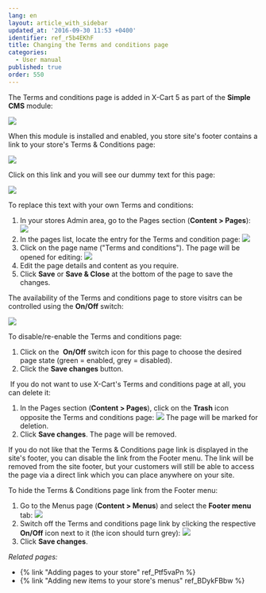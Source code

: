 ```yaml
---
lang: en
layout: article_with_sidebar
updated_at: '2016-09-30 11:53 +0400'
identifier: ref_r5b4EKhF
title: Changing the Terms and conditions page
categories:
  - User manual
published: true
order: 550
---
```



The Terms and conditions page is added in X-Cart 5 as part of the **Simple CMS** module:

![]({{site.baseurl}}/attachments/6389830/7602622.png)

When this module is installed and enabled, you store site's footer contains a link to your store's Terms & Conditions page:

![]({{site.baseurl}}/attachments/6389830/7602619.png)

Click on this link and you will see our dummy text for this page:

![]({{site.baseurl}}/attachments/6389830/7602621.png)

To replace this text with your own Terms and conditions:

1.  In your stores Admin area, go to the Pages section (**Content > Pages**):
    ![]({{site.baseurl}}/attachments/6389830/8716552.png)
2.  In the pages list, locate the entry for the Terms and condition page:
    ![]({{site.baseurl}}/attachments/6389830/8716553.png)
3.  Click on the page name ("Terms and conditions"). The page will be opened for editing:
    ![]({{site.baseurl}}/attachments/6389830/8716554.png)
4.  Edit the page details and content as you require.
5.  Click **Save** or **Save & Close** at the bottom of the page to save the changes.

The availability of the Terms and conditions page to store visitrs can be controlled using the **On/Off** switch:

![]({{site.baseurl}}/attachments/6389830/8716556.png)

To disable/re-enable the Terms and conditions page:

1.  Click on the  **On/Off** switch icon for this page to choose the desired page state (green = enabled, grey = disabled).
2.  Click the **Save changes** button.

 If you do not want to use X-Cart's Terms and conditions page at all, you can delete it:

1.  In the Pages section (**Content > Pages**), click on the **Trash** icon opposite the Terms and conditions page:
    ![]({{site.baseurl}}/attachments/6389830/8716555.png)
    The page will be marked for deletion.
2.  Click **Save changes**.
    The page will be removed.

If you do not like that the Terms & Conditions page link is displayed in the site's footer, you can disable the link from the Footer menu. The link will be removed from the site footer, but your customers will still be able to access the page via a direct link which you can place anywhere on your site.

To hide the Terms & Conditions page link from the Footer menu:

1.  Go to the Menus page (**Content > Menus**) and select the **Footer menu** tab:
    ![]({{site.baseurl}}/attachments/6389830/8716557.png)
2.  Switch off the Terms and conditions page link by clicking the respective **On/Off** icon next to it (the icon should turn grey):
    ![]({{site.baseurl}}/attachments/6389830/8716558.png)
3.  Click **Save changes**.

_Related pages:_

*   {% link "Adding pages to your store" ref_Ptf5vaPn %}
*   {% link "Adding new items to your store's menus" ref_BDykFBbw %}
